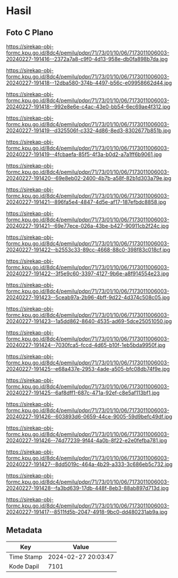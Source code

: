 # Hasil

## Foto C Plano

https://sirekap-obj-formc.kpu.go.id/8dc4/pemilu/pdpr/71/73/01/10/06/7173011006003-20240227-191416--2372a7a8-c9f0-4d13-958e-db0fa898b7da.jpg

https://sirekap-obj-formc.kpu.go.id/8dc4/pemilu/pdpr/71/73/01/10/06/7173011006003-20240227-191418--12dba580-374b-4497-b56c-e09958662d44.jpg

https://sirekap-obj-formc.kpu.go.id/8dc4/pemilu/pdpr/71/73/01/10/06/7173011006003-20240227-191418--992e8e6e-c4ac-43e0-bb54-6ec69ae4f312.jpg

https://sirekap-obj-formc.kpu.go.id/8dc4/pemilu/pdpr/71/73/01/10/06/7173011006003-20240227-191419--d325506f-c332-4d86-8ed3-8302677b851b.jpg

https://sirekap-obj-formc.kpu.go.id/8dc4/pemilu/pdpr/71/73/01/10/06/7173011006003-20240227-191419--4fcbaefa-85f5-4f3a-b0d2-a7a1ff6b9061.jpg

https://sirekap-obj-formc.kpu.go.id/8dc4/pemilu/pdpr/71/73/01/10/06/7173011006003-20240227-191420--69e8eb02-2400-4b7b-a58f-82b1d303a79e.jpg

https://sirekap-obj-formc.kpu.go.id/8dc4/pemilu/pdpr/71/73/01/10/06/7173011006003-20240227-191421--896fa5e4-4847-4d5e-af17-187efbdc8858.jpg

https://sirekap-obj-formc.kpu.go.id/8dc4/pemilu/pdpr/71/73/01/10/06/7173011006003-20240227-191421--69e77ece-026a-43be-b427-90911cb2f24c.jpg

https://sirekap-obj-formc.kpu.go.id/8dc4/pemilu/pdpr/71/73/01/10/06/7173011006003-20240227-191422--b2553c33-89cc-4668-88c0-398f83c018cf.jpg

https://sirekap-obj-formc.kpu.go.id/8dc4/pemilu/pdpr/71/73/01/10/06/7173011006003-20240227-191422--3f5e9c60-3397-4127-9b6e-a8f914554e23.jpg

https://sirekap-obj-formc.kpu.go.id/8dc4/pemilu/pdpr/71/73/01/10/06/7173011006003-20240227-191423--5ceab97a-2b96-4bff-9d22-4d374c508c05.jpg

https://sirekap-obj-formc.kpu.go.id/8dc4/pemilu/pdpr/71/73/01/10/06/7173011006003-20240227-191423--1a5dd862-8640-4535-ad69-5dce25051050.jpg

https://sirekap-obj-formc.kpu.go.id/8dc4/pemilu/pdpr/71/73/01/10/06/7173011006003-20240227-191424--7030fca5-fccd-4d65-b10f-1eb5bda9950f.jpg

https://sirekap-obj-formc.kpu.go.id/8dc4/pemilu/pdpr/71/73/01/10/06/7173011006003-20240227-191425--e68a437e-2953-4ade-a505-bfc08db74f9e.jpg

https://sirekap-obj-formc.kpu.go.id/8dc4/pemilu/pdpr/71/73/01/10/06/7173011006003-20240227-191425--6af8dff1-687c-471a-92ef-c8e5af113bf1.jpg

https://sirekap-obj-formc.kpu.go.id/8dc4/pemilu/pdpr/71/73/01/10/06/7173011006003-20240227-191426--603893d6-0659-44ce-9005-59d9befc49df.jpg

https://sirekap-obj-formc.kpu.go.id/8dc4/pemilu/pdpr/71/73/01/10/06/7173011006003-20240227-191426--74d77239-9f44-4a0b-8f22-e2e0fefba781.jpg

https://sirekap-obj-formc.kpu.go.id/8dc4/pemilu/pdpr/71/73/01/10/06/7173011006003-20240227-191427--8dd5019c-464a-4b29-a333-3c686eb5c732.jpg

https://sirekap-obj-formc.kpu.go.id/8dc4/pemilu/pdpr/71/73/01/10/06/7173011006003-20240227-191428--fa3bd639-17db-448f-8eb3-88ab897d713d.jpg

https://sirekap-obj-formc.kpu.go.id/8dc4/pemilu/pdpr/71/73/01/10/06/7173011006003-20240227-191417--8511fd5b-2047-4918-9bc0-dd480231ab9a.jpg


## Metadata

| Key        | Value               |
| ---------- | ------------------- |
| Time Stamp | 2024-02-27 20:03:47 |
| Kode Dapil | 7101                |



